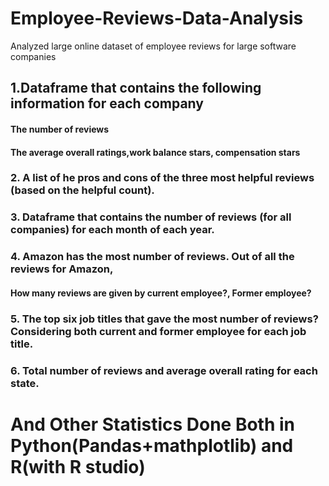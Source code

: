 # Employee-Reviews-Data-Analysis
Analyzed large online dataset of employee reviews for large software companies


## 1.Dataframe that contains the following information for each company
#### The number of reviews
#### The average overall ratings,work balance stars, compensation stars

### 2. A list of he pros and cons of the three most helpful reviews (based on the helpful count).
### 3. Dataframe that contains the number of reviews (for all companies) for each month of each year.
### 4. Amazon has the most number of reviews. Out of all the reviews for Amazon, 
#### How many reviews are given by current employee?, Former employee? 
### 5. The top six job titles that gave the most number of reviews? Considering both current and former employee for each job title. 
### 6. Total number of reviews and average overall rating for each state.  

# And Other Statistics Done Both in Python(Pandas+mathplotlib) and R(with R studio)


